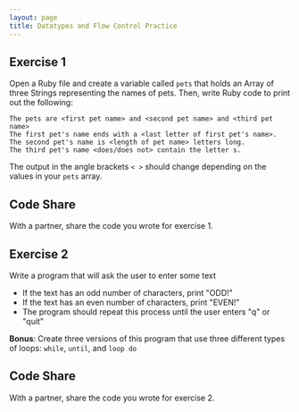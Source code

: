 ```yaml
---
layout: page
title: Datatypes and Flow Control Practice
---
```


## Exercise 1

Open a Ruby file and create a variable called `pets` that holds an Array of three Strings representing the names of pets. Then, write Ruby code to print out the following:

```
The pets are <first pet name> and <second pet name> and <third pet name>
The first pet's name ends with a <last letter of first pet's name>.
The second pet's name is <length of pet name> letters long.
The third pet's name <does/does not> contain the letter s.
```

The output in the angle brackets `< >` should change depending on the values in your `pets` array.

## Code Share

With a partner, share the code you wrote for exercise 1.

## Exercise 2

Write a program that will ask the user to enter some text

* If the text has an odd number of characters, print "ODD!"
* If the text has an even number of characters, print "EVEN!"
* The program should repeat this process until the user enters "q" or "quit"

**Bonus**: Create three versions of this program that use three different types of loops: `while`, `until`, and `loop do`

## Code Share

With a partner, share the code you wrote for exercise 2.
